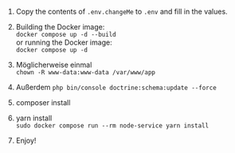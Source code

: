 1. Copy the contents of `.env.changeMe` to `.env` and fill in the values.

2. Building the Docker image:  
`docker compose up -d --build`  
or running the Docker image:  
`docker compose up -d`

3. Möglicherweise einmal  
`chown -R www-data:www-data /var/www/app`

4. Außerdem
   `php bin/console doctrine:schema:update --force`

5. composer install
6. yarn install  
   `sudo docker compose run --rm node-service yarn install`

5. Enjoy!